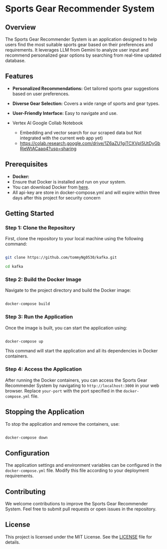  
# Sports Gear Recommender System
 
## Overview
 
The Sports Gear Recommender System is an application designed to help users find the most suitable sports gear based on their preferences and requirements. It leverages LLM from Gemini to analyze user input and recommend personalized gear options by searching from real-time updated database.
 
## Features
 
- **Personalized Recommendations:** Get tailored sports gear suggestions based on user preferences.

- **Diverse Gear Selection:** Covers a wide range of sports and gear types.

- **User-Friendly Interface:** Easy to navigate and use.
  
- Vertex AI Google Collab Notebook
  - Embedding and vector search for our scraped data but Not integrated with the current web app yet)
  - https://colab.research.google.com/drive/1Z6aZU1giTCXVpI5UtDyGbRjeWtACaaq4?usp=sharing 
 
## Prerequisites
 
- **Docker:**
 - Ensure that Docker is installed and run on your system.
 - You can download Docker from [here](https://www.docker.com/products/docker-desktop).
- All api-key are store in docker-compose.yml and will expire within three days after this project for security concern

## Getting Started
 
### Step 1: Clone the Repository
 
First, clone the repository to your local machine using the following command:
 
```bash

git clone https://github.com/tommyNg0530/kafka.git

cd kafka

```
 
### Step 2: Build the Docker Image
 
Navigate to the project directory and build the Docker image:
 
```bash

docker-compose build

```
 
### Step 3: Run the Application
 
Once the image is built, you can start the application using:
 
```bash

docker-compose up

```
 
This command will start the application and all its dependencies in Docker containers.
 
### Step 4: Access the Application
 
After running the Docker containers, you can access the Sports Gear Recommender System by navigating to `http://localhost:3000` in your web browser. Replace `your-port` with the port specified in the `docker-compose.yml` file.
 
## Stopping the Application
 
To stop the application and remove the containers, use:
 
```bash

docker-compose down

```
 
## Configuration
 
The application settings and environment variables can be configured in the `docker-compose.yml` file. Modify this file according to your deployment requirements.
 
## Contributing
 
We welcome contributions to improve the Sports Gear Recommender System. Feel free to submit pull requests or open issues in the repository.
 
## License
 
This project is licensed under the MIT License. See the [LICENSE](LICENSE) file for details.
 

 
